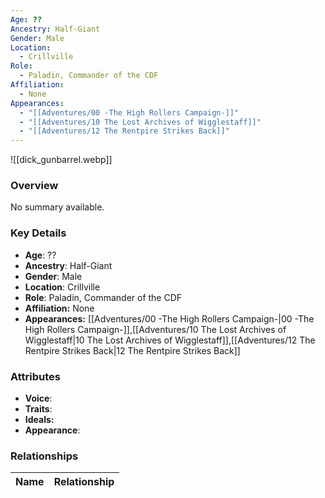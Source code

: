 ```yaml
---
Age: ??
Ancestry: Half-Giant
Gender: Male
Location:
  - Crillville
Role:
  - Paladin, Commander of the CDF
Affiliation:
  - None
Appearances:
  - "[[Adventures/00 -The High Rollers Campaign-]]"
  - "[[Adventures/10 The Lost Archives of Wigglestaff]]"
  - "[[Adventures/12 The Rentpire Strikes Back]]"
---
```


![[dick_gunbarrel.webp]]

### Overview
No summary available.

### Key Details
- **Age**: ??
- **Ancestry**: Half-Giant
- **Gender**: Male
- **Location**: Crillville
- **Role**: Paladin, Commander of the CDF
- **Affiliation:** None
- **Appearances:** [[Adventures/00 -The High Rollers Campaign-\|00 -The High Rollers Campaign-]],[[Adventures/10 The Lost Archives of Wigglestaff\|10 The Lost Archives of Wigglestaff]],[[Adventures/12 The Rentpire Strikes Back\|12 The Rentpire Strikes Back]]

### Attributes
- **Voice**: 
- **Traits**: 
- **Ideals:** 
- **Appearance**:

### Relationships

| Name  | Relationship |
| ----- | ------------ |
